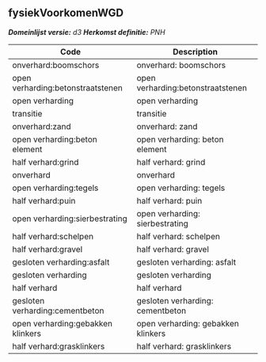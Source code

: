 ## fysiekVoorkomenWGD

*__Domeinlijst versie:__ d3*
*__Herkomst definitie:__ PNH*

|__Code__ |__Description__	|
|	---	|	---	|
| onverhard:boomschors | onverhard: boomschors |
| open verharding:betonstraatstenen | open verharding:betonstraatstenen |
| open verharding | open verharding |
| transitie | transitie |
| onverhard:zand | onverhard: zand |
| open verharding:beton element | open verharding: beton element |
| half verhard:grind | half verhard: grind |
| onverhard | onverhard |
| open verharding:tegels | open verharding: tegels |
| half verhard:puin | half verhard: puin |
| open verharding:sierbestrating | open verharding: sierbestrating |
| half verhard:schelpen | half verhard: schelpen |
| half verhard:gravel | half verhard: gravel |
| gesloten verharding:asfalt | gesloten verharding: asfalt |
| gesloten verharding | gesloten verharding |
| half verhard | half verhard |
| gesloten verharding:cementbeton | gesloten verharding: cementbeton |
| open verharding:gebakken klinkers | open verharding: gebakken klinkers |
| half verhard:grasklinkers | half verhard: grasklinkers |
